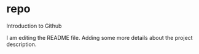 # repo
Introduction to Github


I am editing the README file. Adding some more details about the project description.

